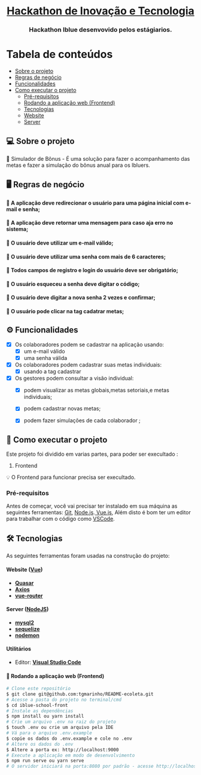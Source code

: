 <h1 align="center">
      <a href="#" alt=> Hackathon de Inovação e Tecnologia </a>
</h1>


<h3 align="center">
     Hackathon Iblue desenvovido pelos estágiarios.
</h3>


    
    

Tabela de conteúdos
=================
<!--ts-->
   * [Sobre o projeto](#-sobre-o-projeto)
   * [Regras de negócio](#-regras-de-negocio)
   * [Funcionalidades](#-funcionalidades)
   * [Como executar o projeto](#-como-executar-o-projeto)
     * [Pré-requisitos](#pré-requisitos)
     * [Rodando a aplicação web (Frontend)](#user-content--rodando-a-aplicação-web-frontend)
     * [Tecnologias](#-tecnologias)
     * [Website](#user-content-website--react----typescript)
     * [Server](#user-content-server--nodejs----typescript)
<!--te-->



## 💻 Sobre o projeto

🏫 Simulador de Bônus -  É uma solução para fazer o acompanhamento das metas e fazer a simulação do bônus anual para os Ibluers.

 
##    🖥️ Regras de negócio
####  🧍  A aplicação deve redirecionar o usuário para uma página inicial com e-mail e senha;
####  🧍  A aplicação deve retornar uma mensagem para caso aja erro no sistema;
####  🧍  O usuário deve utilizar um e-mail válido;
####  🧍  O usuário deve utilizar uma senha com mais de 6 caracteres;
####  🧍  Todos campos de registro e login do usuário deve ser obrigatório;
####  🧍  O usuário esqueceu a senha deve digitar o código;
####  🧍  O usuário deve digitar a nova senha 2 vezes e confirmar;
####  🧍  O usuário pode clicar na tag cadatrar metas;


## ⚙️ Funcionalidades

- [x] Os colaboradores podem se cadastrar na aplicação usando:
  - [x] um e-mail válido
  - [x] uma senha válida

- [x] Os colaboradores podem cadastrar suas metas individuais:
  - [x] usando a tag cadastrar

- [x] Os gestores podem consultar a visão individual:
  - [x] podem visualizar as metas globais,metas setoriais,e metas individuais;
  - [x] podem cadastrar novas metas;
  - [x] podem fazer simulações de cada colaborador ;





## 🚀 Como executar o projeto

Este projeto foi dividido em varias partes, para poder ser execultado :
1. Frontend

💡 O Frontend para funcionar precisa ser execultado.

### Pré-requisitos

Antes de começar, você vai precisar ter instalado em sua máquina as seguintes ferramentas:
[Git](https://git-scm.com), [Node.js](https://nodejs.org/en/).[ Vue.js](https://vuejs.org/), Além disto é bom ter um editor para trabalhar com o código como [VSCode](https://code.visualstudio.com/).


## 🛠 Tecnologias

As seguintes ferramentas foram usadas na construção do projeto:

#### **Website**  ([Vue](https://vuejs.org/))

-   **[Quasar](https://quasar.dev/)**
-   **[Axios](https://axios-http.com/ptbr/docs/intro)**
-   **[vue-router](https://router.vuejs.org/)**

#### **Server** ([NodeJS](https://nodejs.orgen/))

-   **[mysql2](https://github.com/mapbox/node-sqlite3)**
-   **[sequelize](https://sequelize.org/)**
-   **[nodemon](https://github.com/TypeStrong/ts-node)**


#### **Utilitários**

-   Editor:  **[Visual Studio Code](https://code.visualstudio.com/)**



#### 🧭 Rodando a aplicação web (Frontend)

```bash
# Clone este repositório
$ git clone git@github.com:tgmarinho/README-ecoleta.git
# Acesse a pasta do projeto no terminal/cmd
$ cd iblue-school-front
# Instale as dependências
$ npm install ou yarn install
# Crie um arquivo .env na raiz do projeto
$ touch .env ou crie um arquivo pela IDE
# Vá para o arquivo .env.example
$ copie os dados do .env.example e cole no .env
# Altere os dados do .env 
$ Altere a porta ex: http://localhost:9000
# Execute a aplicação em modo de desenvolvimento
$ npm run serve ou yarn serve
# O servidor iniciará na porta:8080 por padrão - acesse http://localhost:9000
